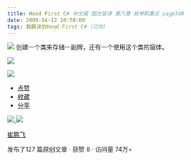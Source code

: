 ```yaml
---
title: Head First C# 中文版 图文皆译 第八章 枚举和集合 page340
date: 2009-04-12 10:50:00
tags: 我翻译的Head First C#（习作）
---
```

![](https://p-blog.csdn.net/images/p_blog_csdn_net/cuipengfei1/EntryImages/20090412/2009-04-12_10-27-22.jpg) 创建一个类来存储一副牌，还有一个使用这个类的窗体。

![](https://p-blog.csdn.net/images/p_blog_csdn_net/cuipengfei1/EntryImages/20090412/2009-04-12_10-29-38.jpg)

![](https://p-blog.csdn.net/images/p_blog_csdn_net/cuipengfei1/EntryImages/20090412/2009-04-12_10-39-18.jpg)

  * [ 点赞  ](javascript:;)
  * [ 收藏  ](javascript:;)
  * [ 分享 ](javascript:;)

[ ![](https://profile.csdnimg.cn/5/2/5/3_cuipengfei1)
![](https://g.csdnimg.cn/static/user-reg-year/1x/11.png)
](https://blog.csdn.net/cuipengfei1)

[ 崔鹏飞 ](https://blog.csdn.net/cuipengfei1)

发布了127 篇原创文章  ·  获赞 8  ·  访问量 74万+

